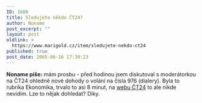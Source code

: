 ```yaml
---
ID: 1686
title: Sledujete někdo ČT24?
author: Noname
post_excerpt: ""
layout: post
oldlink: >
  https://www.marigold.cz/item/sledujete-nekdo-ct24
published: true
post_date: 2005-06-16 17:30:23
---
```

<p><b>Noname píše:</b> mám prosbu - před hodinou jsem diskutoval s moderátorkou na ČT24 ohledně nové dohody o volání na čísla 976 (dialery). Byla to rubrika Ekonomika, trvalo to asi 8 minut, na <a href="http://www.ct24.cz/ekonomika/">webu ČT24</a> to ale nikde nevidím. Lze to nějak dohledat? Díky.</p>
